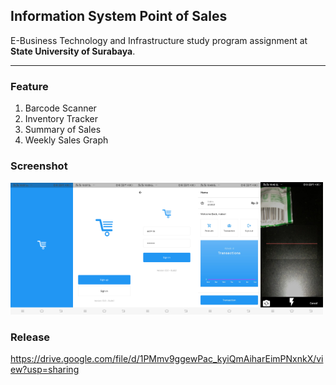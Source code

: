 ## Information System Point of Sales

E-Business Technology and Infrastructure study program assignment at **State University of Surabaya**.

---

### Feature

1. Barcode Scanner
2. Inventory Tracker
3. Summary of Sales
4. Weekly Sales Graph

### Screenshot

<img src="flutter_01.png" width="100" alt="Splash Screen"><img src="flutter_02.png" width="100" alt="Landing Screen"><img src="flutter_03.png" width="100" alt="Login Screen"><img src="flutter_05.jpg" width="100" alt="Home Screen"><img src="flutter_08.jpg" width="100" alt="Barcode Screen">

### Release

<https://drive.google.com/file/d/1PMmv9ggewPac_kyiQmAiharEimPNxnkX/view?usp=sharing>
